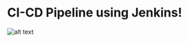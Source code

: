 # CI-CD Pipeline using Jenkins!

![alt text](https://github.com/sumyak/CI-CD-Pipeline/blob/master/SS/Screenshot%20(365).png?raw=true)
